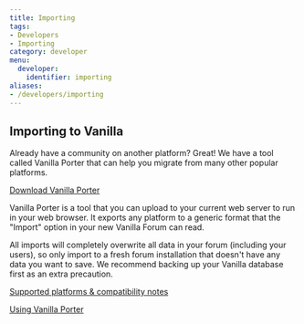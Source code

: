 ```yaml
---
title: Importing
tags:
- Developers
- Importing
category: developer
menu:
  developer:
    identifier: importing
aliases:
- /developers/importing
---
```

## Importing to Vanilla

Already have a community on another platform? Great! We have a tool called Vanilla Porter that can help you migrate from many other popular platforms.

[Download Vanilla Porter](http://vanillaforums.org/addon/porter-core)

Vanilla Porter is a tool that you can upload to your current web server to run in your web browser. It exports any platform to a generic format that the "Import" option in your new Vanilla Forum can read.

All imports will completely overwrite all data in your forum (including your users), so only import to a fresh forum installation that doesn't have any data you want to save. We recommend backing up your Vanilla database first as an extra precaution.

[Supported platforms & compatibility notes](/developer/importing/support)

[Using Vanilla Porter](/developer/importing/porter)
